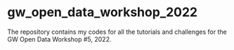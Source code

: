 # gw_open_data_workshop_2022
The repository contains my codes for all the tutorials and challenges for the GW Open Data Workshop #5, 2022. 
